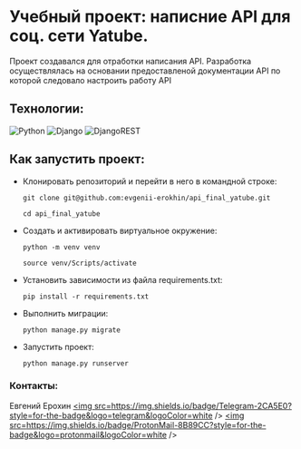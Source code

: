 # Учебный проект: написние API для соц. сети  Yatube.

Проект создавался для отработки написания API.  Разработка осуществлялась на основании предоставленой документации API по которой следовало настроить работу API
## Технологии:
![Python](https://img.shields.io/badge/python-3670A0?style=for-the-badge&logo=python&logoColor=ffdd54)
![Django](https://img.shields.io/badge/django-%23092E20.svg?style=for-the-badge&logo=django&logoColor=white)
![DjangoREST](https://img.shields.io/badge/DJANGO-REST-ff1709?style=for-the-badge&logo=django&logoColor=white&color=ff1709&labelColor=gray)
## Как запустить проект:
+ Клонировать репозиторий и перейти в него в командной строке:

  `git clone git@github.com:evgenii-erokhin/api_final_yatube.git`

   `cd api_final_yatube`

+ Cоздать и активировать виртуальное окружение:

  `python -m venv venv`

  `source venv/Scripts/activate`

+ Установить зависимости из файла requirements.txt:

  `pip install -r requirements.txt`

+ Выполнить миграции:

  `python manage.py migrate`

+ Запустить проект:

  `python manage.py runserver`

### Контакты:
Евгений Ерохин
<a href="https://t.me/juandart" target="_blank">
<img src=https://img.shields.io/badge/Telegram-2CA5E0?style=for-the-badge&logo=telegram&logoColor=white />
</a>
<a href="mailto:evgeniierokhin@proton.me?">
<img src=https://img.shields.io/badge/ProtonMail-8B89CC?style=for-the-badge&logo=protonmail&logoColor=white />
</a>
